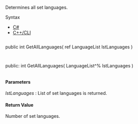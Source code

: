 Determines all set languages.

Syntax

* [C#](#i-syntax-CS)
* [C++/CLI](#i-syntax-CPP2005)

```
```
public int GetAllLanguages( 
   ref LanguageList lstLanguages
)
```
```

```
```
public:
int GetAllLanguages( 
   LanguageList^% lstLanguages
)
```
```

#### Parameters

*lstLanguages*
:   List of set languages is returned.

#### Return Value

Number of set languages.

